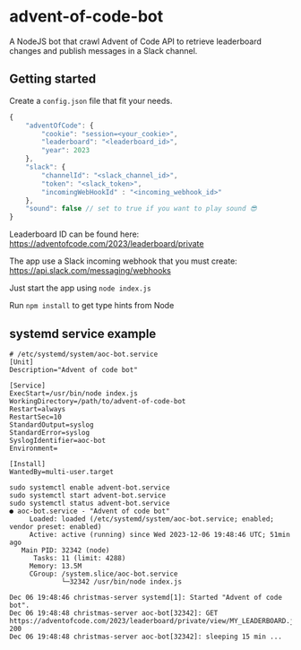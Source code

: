 advent-of-code-bot
==================

A NodeJS bot that crawl Advent of Code API to retrieve leaderboard changes and publish messages in a Slack channel.

## Getting started

Create a `config.json` file that fit your needs.

```js
{
    "adventOfCode": {
        "cookie": "session=<your_cookie>", 
        "leaderboard": "<leaderboard_id>",
        "year": 2023
    },
    "slack": {
        "channelId": "<slack_channel_id>",
        "token": "<slack_token>",
        "incomingWebHookId" : "<incoming_webhook_id>"
    },
    "sound": false // set to true if you want to play sound 😎
}
```

Leaderboard ID can be found here: https://adventofcode.com/2023/leaderboard/private

The app use a Slack incoming webhook that you must create: https://api.slack.com/messaging/webhooks

Just start the app using `node index.js`

Run `npm install` to get type hints from Node 

## systemd service example

```
# /etc/systemd/system/aoc-bot.service
[Unit]
Description="Advent of code bot"

[Service]
ExecStart=/usr/bin/node index.js
WorkingDirectory=/path/to/advent-of-code-bot
Restart=always
RestartSec=10
StandardOutput=syslog
StandardError=syslog
SyslogIdentifier=aoc-bot
Environment=

[Install]
WantedBy=multi-user.target
```

```shell
sudo systemctl enable advent-bot.service
sudo systemctl start advent-bot.service
sudo systemctl status advent-bot.service
● aoc-bot.service - "Advent of code bot"
     Loaded: loaded (/etc/systemd/system/aoc-bot.service; enabled; vendor preset: enabled)
     Active: active (running) since Wed 2023-12-06 19:48:46 UTC; 51min ago
   Main PID: 32342 (node)
      Tasks: 11 (limit: 4288)
     Memory: 13.5M
     CGroup: /system.slice/aoc-bot.service
             └─32342 /usr/bin/node index.js

Dec 06 19:48:46 christmas-server systemd[1]: Started "Advent of code bot".
Dec 06 19:48:48 christmas-server aoc-bot[32342]: GET https://adventofcode.com/2023/leaderboard/private/view/MY_LEADERBOARD.json 200
Dec 06 19:48:48 christmas-server aoc-bot[32342]: sleeping 15 min ...
```
